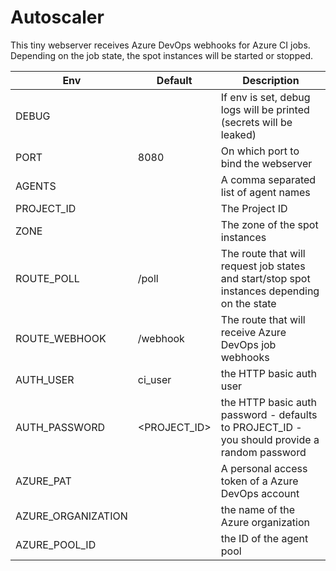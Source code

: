 # Autoscaler

This tiny webserver receives Azure DevOps webhooks for Azure CI jobs. Depending on the job state, the spot instances will be started or stopped.

| Env                | Default      | Description                                                                                  |
| ------------------ | ------------ | -------------------------------------------------------------------------------------------- |
| DEBUG              |              | If env is set, debug logs will be printed (secrets will be leaked)                           |
| PORT               | 8080         | On which port to bind the webserver                                                          |
| AGENTS             |              | A comma separated list of agent names                                                        |
| PROJECT_ID         |              | The Project ID                                                                               |
| ZONE               |              | The zone of the spot instances                                                               |
| ROUTE_POLL         | /poll        | The route that will request job states and start/stop spot instances depending on the state  |
| ROUTE_WEBHOOK      | /webhook     | The route that will receive Azure DevOps job webhooks                                        |
| AUTH_USER          | ci_user      | the HTTP basic auth user                                                                     |
| AUTH_PASSWORD      | <PROJECT_ID> | the HTTP basic auth password - defaults to PROJECT_ID - you should provide a random password |
| AZURE_PAT          |              | A personal access token of a Azure DevOps account                                            |
| AZURE_ORGANIZATION |              | the name of the Azure organization                                                           |
| AZURE_POOL_ID      |              | the ID of the agent pool                                                                     |
